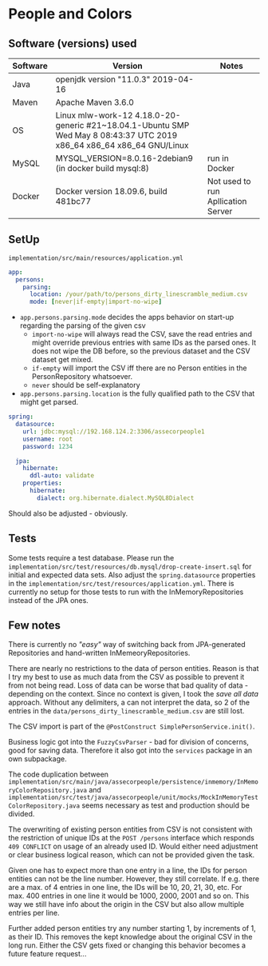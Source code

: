 # People and Colors

## Software (versions) used

| Software | Version                                                                                                               | Notes                              |
| -------- | --------------------------------------------------------------------------------------------------------------------- | ---------------------------------- |
| Java     | openjdk version "11.0.3" 2019-04-16                                                                                   |                                    |
| Maven    | Apache Maven 3.6.0                                                                                                    |                                    |
| OS       | Linux mlw-work-12 4.18.0-20-generic #21~18.04.1-Ubuntu SMP Wed May 8 08:43:37 UTC 2019 x86_64 x86_64 x86_64 GNU/Linux |                                    |
| MySQL    | MYSQL_VERSION=8.0.16-2debian9 (in docker build mysql:8)                                                               | run in Docker                      |
| Docker   | Docker version 18.09.6, build 481bc77                                                                                 | Not used to run Apllication Server |


## SetUp

`implementation/src/main/resources/application.yml`

```yml
app:
  persons:
    parsing:
      location: /your/path/to/persons_dirty_linescramble_medium.csv
      mode: [never|if-empty|import-no-wipe]
```

*   `app.persons.parsing.mode` decides the apps behavior on start-up regarding the parsing of the given csv
    *   `import-no-wipe` will always read the CSV, save the read entries and might override previous entries with same IDs as the parsed ones. It does not wipe the DB before, so the previous dataset and the CSV dataset get mixed.
    *   `if-empty` will import the CSV iff there are no Person entities in the PersonRepository whatsoever.
    *   `never` should be self-explanatory
*   `app.persons.parsing.location` is the fully qualified path to the CSV that might get parsed.


```yml
spring:
  datasource:
    url: jdbc:mysql://192.168.124.2:3306/assecorpeople1
    username: root
    password: 1234

  jpa:
    hibernate:
      ddl-auto: validate
    properties:
      hibernate:
        dialect: org.hibernate.dialect.MySQL8Dialect
```

Should also be adjusted - obviously.

## Tests

Some tests require a test database. Please run the `implementation/src/test/resources/db.mysql/drop-create-insert.sql` for initial and expected data sets. Also adjust the `spring.datasource` properties in the `implementation/src/test/resources/application.yml`. There is currently no setup for those tests to run with the InMemoryRepositories instead of the JPA ones.

## Few notes

There is currently no *"easy"* way of switching back from JPA-generated Repositories and hand-written InMemeoryRepositories.

There are nearly no restrictions to the data of person entities. Reason is that I try my best to use as much data from the CSV as possible to prevent it from not being read. Loss of data can be worse that bad quality of data - depending on the context. Since no context is given, I took the *save all data* approach. Without any delimiters, a can not interpret the data, so 2 of the entries in the `data/persons_dirty_linescramble_medium.csv` are still lost.

The CSV import is part of the `@PostConstruct SimplePersonService.init()`.

Business logic got into the `FuzzyCsvParser` - bad for division of concerns, good for saving data. Therefore it also got into the `services` package in an own subpackage.

The code duplication between `implementation/src/main/java/assecorpeople/persistence/inmemory/InMemoryColorRepository.java` and `implementation/src/test/java/assecorpeople/unit/mocks/MockInMemoryTestColorRepository.java` seems necessary as test and production should be divided.

The overwriting of existing person entities from CSV is not consistent with the restriction of unique IDs at the `POST /persons` interface which responds `409 CONFLICT` on usage of an already used ID. Would either need adjustment or clear business logical reason, which can not be provided given the task.

Given one has to expect more than one entry in a line, the IDs for person entities can not be the line number. However, they still correlate. If e.g. there are a max. of 4 entries in one line, the IDs will be 10, 20, 21, 30, etc. For max. 400 entries in one line it would be 1000, 2000, 2001 and so on. This way we still have info about the origin in the CSV but also allow multiple entries per line.

Further added person entities try any number starting 1, by increments of 1, as their ID. This removes the kept knowledge about the original CSV in the long run. Either the CSV gets fixed or changing this behavior becomes a future feature request...
